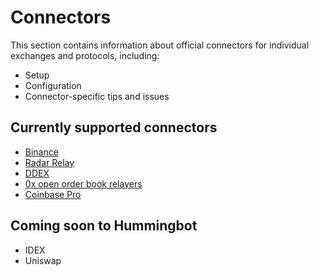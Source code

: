 # Connectors

This section contains information about official connectors for individual exchanges and protocols, including:

* Setup
* Configuration
* Connector-specific tips and issues

## Currently supported connectors

* [Binance](/connectors/binance)
* [Radar Relay](/connectors/radar-relay)
* [DDEX](/connectors/ddex)
* [0x open order book relayers](/connectors/0x)
* [Coinbase Pro](/connectors/coinbase)

## Coming soon to Hummingbot

* IDEX
* Uniswap
